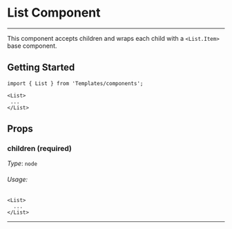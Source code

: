 # List Component
---

This component accepts children and wraps each child with a `<List.Item>` base component.

## Getting Started

```
import { List } from 'Templates/components';

<List>
 ...
</List>
```

## Props

### children (required)

_Type_: `node`<br>

###### Usage:

```
<List>
  ...
</List>
```
---

